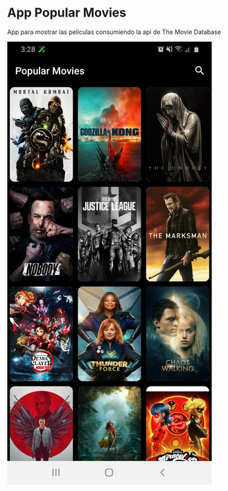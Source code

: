 # App Popular Movies
App para mostrar las películas consumiendo la api de The Movie Database

![Pantallazo 1](https://github.com/NorbeyCollazos/App-Popular-Movies/blob/master/app/src/main/res/drawable/Screenshot_20210429-152826_Popular_Movies%5B1%5D.jpg)
